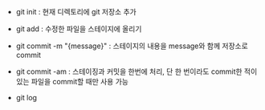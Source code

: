 - git init : 현재 디렉토리에 git 저장소 추가
- git add : 수정한 파일을 스테이지에 올리기
- git commit -m "{message}" : 스테이지의 내용을 message와 함께 저장소로 commit
- git commit -am : 스테이징과 커밋을 한번에 처리, 단 한 번이라도 commit한 적이 있는 파일을 commit할 때만 사용 가능

- git log
